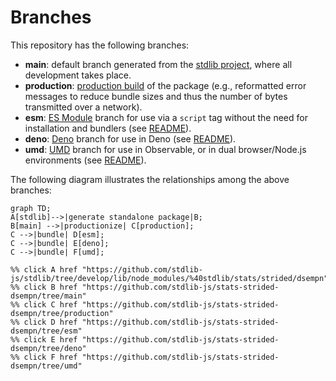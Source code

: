 <!--

@license Apache-2.0

Copyright (c) 2022 The Stdlib Authors.

Licensed under the Apache License, Version 2.0 (the "License");
you may not use this file except in compliance with the License.
You may obtain a copy of the License at

    http://www.apache.org/licenses/LICENSE-2.0

Unless required by applicable law or agreed to in writing, software
distributed under the License is distributed on an "AS IS" BASIS,
WITHOUT WARRANTIES OR CONDITIONS OF ANY KIND, either express or implied.
See the License for the specific language governing permissions and
limitations under the License.

-->

# Branches

This repository has the following branches:

-   **main**: default branch generated from the [stdlib project][stdlib-url], where all development takes place.
-   **production**: [production build][production-url] of the package (e.g., reformatted error messages to reduce bundle sizes and thus the number of bytes transmitted over a network).
-   **esm**: [ES Module][esm-url] branch for use via a `script` tag without the need for installation and bundlers (see [README][esm-readme]).
-   **deno**: [Deno][deno-url] branch for use in Deno (see [README][deno-readme]).
-   **umd**: [UMD][umd-url] branch for use in Observable, or in dual browser/Node.js environments (see [README][umd-readme]).

The following diagram illustrates the relationships among the above branches:

```mermaid
graph TD;
A[stdlib]-->|generate standalone package|B;
B[main] -->|productionize| C[production];
C -->|bundle| D[esm];
C -->|bundle| E[deno];
C -->|bundle| F[umd];

%% click A href "https://github.com/stdlib-js/stdlib/tree/develop/lib/node_modules/%40stdlib/stats/strided/dsempn"
%% click B href "https://github.com/stdlib-js/stats-strided-dsempn/tree/main"
%% click C href "https://github.com/stdlib-js/stats-strided-dsempn/tree/production"
%% click D href "https://github.com/stdlib-js/stats-strided-dsempn/tree/esm"
%% click E href "https://github.com/stdlib-js/stats-strided-dsempn/tree/deno"
%% click F href "https://github.com/stdlib-js/stats-strided-dsempn/tree/umd"
```

[stdlib-url]: https://github.com/stdlib-js/stdlib/tree/develop/lib/node_modules/%40stdlib/stats/strided/dsempn
[production-url]: https://github.com/stdlib-js/stats-strided-dsempn/tree/production
[deno-url]: https://github.com/stdlib-js/stats-strided-dsempn/tree/deno
[deno-readme]: https://github.com/stdlib-js/stats-strided-dsempn/blob/deno/README.md
[umd-url]: https://github.com/stdlib-js/stats-strided-dsempn/tree/umd
[umd-readme]: https://github.com/stdlib-js/stats-strided-dsempn/blob/umd/README.md
[esm-url]: https://github.com/stdlib-js/stats-strided-dsempn/tree/esm
[esm-readme]: https://github.com/stdlib-js/stats-strided-dsempn/blob/esm/README.md